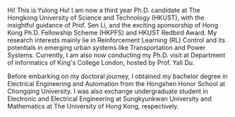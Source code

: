 Hi! This is Yulong Hu! I am now a third year Ph.D. candidate at The Hongkong University of Science and Technology (HKUST), with the insightful guidance of Prof. Sen Li, and the exciting sponsorship of Hong Kong Ph.D. Fellowship Scheme (HKPFS) and HKUST Redbird Award. My research interests mainly lie in Reinforcement Learning (RL) Control and its potentials in emerging urban systems like Transportation and Power Systems. Currently, I am also now conducting my Ph.D. visit at Department of Informatics of King's College London, hosted by Prof. Yali Du. 

Before embarking on my doctoral journey, I obtained my bachelor degree in Electrical Engineering and Automation from the Hongshen Honor School at Chongqing University. I was also exchange undergraduate student in Electronic and Electrical Engineering at Sungkyunkwan University and Mathematics at The University of Hong Kong, respectively.
